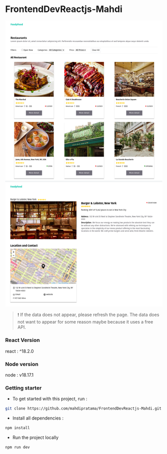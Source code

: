 # FrontendDevReactjs-Mahdi

<img src='./src/assets/screenshot.png' style='width: 700px'/>
<img src='./src/assets/screenshot2.png' style='width: 700px'/>

> ❗
> If the data does not appear, please refresh the page. The data does not want to appear for some reason maybe because it uses a free API.

### React Version

react : ^18.2.0

### Node version

node : v18.17.1

### Getting starter

- To get started with this project, run :

```bash
git clone https://github.com/mahdipratama/FrontendDevReactjs-Mahdi.git
```

- Install all dependencies :

```bash
npm install
```

- Run the project locally

```bash
npm run dev
```
